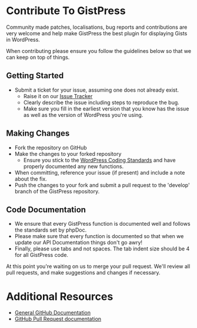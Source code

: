 # Contribute To GistPress

Community made patches, localisations, bug reports and contributions are very welcome and help make GistPress the best plugin for displaying Gists in WordPress.

When contributing please ensure you follow the guidelines below so that we can keep on top of things.

## Getting Started

* Submit a ticket for your issue, assuming one does not already exist.
  * Raise it on our [Issue Tracker](https://github.com/bradyvercher/gistpress/issues)
  * Clearly describe the issue including steps to reproduce the bug.
  * Make sure you fill in the earliest version that you know has the issue as well as the version of WordPress you're using.

## Making Changes

* Fork the repository on GitHub
* Make the changes to your forked repository
  * Ensure you stick to the [WordPress Coding Standards](http://codex.wordpress.org/WordPress_Coding_Standards) and have properly documented any new functions.
* When committing, reference your issue (if present) and include a note about the fix.
* Push the changes to your fork and submit a pull request to the 'develop' branch of the GistPress repository.

## Code Documentation

* We ensure that every GistPress function is documented well and follows the standards set by phpDoc.
* Please make sure that every function is documented so that when we update our API Documentation things don't go awry!
* Finally, please use tabs and not spaces. The tab indent size should be 4 for all GistPress code.

At this point you're waiting on us to merge your pull request. We'll review all pull requests, and make suggestions and changes if necessary.

# Additional Resources
* [General GitHub Documentation](http://help.github.com/)
* [GitHub Pull Request documentation](http://help.github.com/send-pull-requests/)
